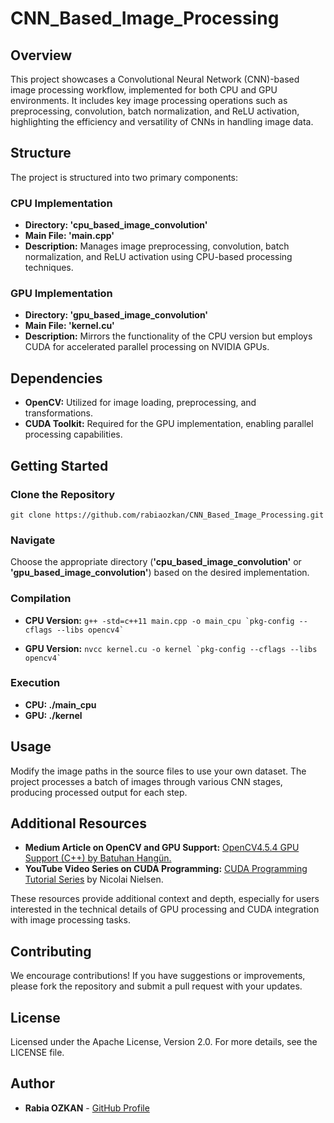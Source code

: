 # CNN_Based_Image_Processing

## Overview
This project showcases a Convolutional Neural Network (CNN)-based image processing workflow, implemented for both CPU and GPU environments. It includes key image processing operations such as preprocessing, convolution, batch normalization, and ReLU activation, highlighting the efficiency and versatility of CNNs in handling image data.

## Structure
The project is structured into two primary components:

### CPU Implementation
- **Directory: 'cpu_based_image_convolution'**
- **Main File: 'main.cpp'**
- **Description:** Manages image preprocessing, convolution, batch normalization, and ReLU activation using CPU-based processing techniques.

### GPU Implementation
- **Directory: 'gpu_based_image_convolution'**
- **Main File: 'kernel.cu'**
- **Description:** Mirrors the functionality of the CPU version but employs CUDA for accelerated parallel processing on NVIDIA GPUs.

## Dependencies

- **OpenCV:** Utilized for image loading, preprocessing, and transformations.
- **CUDA Toolkit:** Required for the GPU implementation, enabling parallel processing capabilities.

## Getting Started

### Clone the Repository
``` git clone https://github.com/rabiaozkan/CNN_Based_Image_Processing.git ```

### Navigate
Choose the appropriate directory (**'cpu_based_image_convolution'** or **'gpu_based_image_convolution'**) based on the desired implementation.

### Compilation
- **CPU Version:**
``` g++ -std=c++11 main.cpp -o main_cpu `pkg-config --cflags --libs opencv4` ```

- **GPU Version:**
``` nvcc kernel.cu -o kernel `pkg-config --cflags --libs opencv4` ```

### Execution
- **CPU: ./main_cpu**
- **GPU: ./kernel**

## Usage

Modify the image paths in the source files to use your own dataset. The project processes a batch of images through various CNN stages, producing processed output for each step.

## Additional Resources

- **Medium Article on OpenCV and GPU Support:** [OpenCV4.5.4 GPU Support (C++) by Batuhan Hangün.](https://medium.com/@batuhanhangun/opencv454-gpu-support-cpp-bef2cc145090k)
- **YouTube Video Series on CUDA Programming:** [CUDA Programming Tutorial Series](https://www.youtube.com/watch?v=-GY2gT2umpk&list=PLkmvobsnE0GHmLeVETd6zbbJSDZJWa5Fw&index=9&ab_channel=NicolaiNielsen) by Nicolai Nielsen. 

These resources provide additional context and depth, especially for users interested in the technical details of GPU processing and CUDA integration with image processing tasks.

## Contributing

We encourage contributions! If you have suggestions or improvements, please fork the repository and submit a pull request with your updates.

## License

Licensed under the Apache License, Version 2.0. For more details, see the LICENSE file.

## Author

- **Rabia OZKAN** - [GitHub Profile](https://github.com/rabiaozkan)